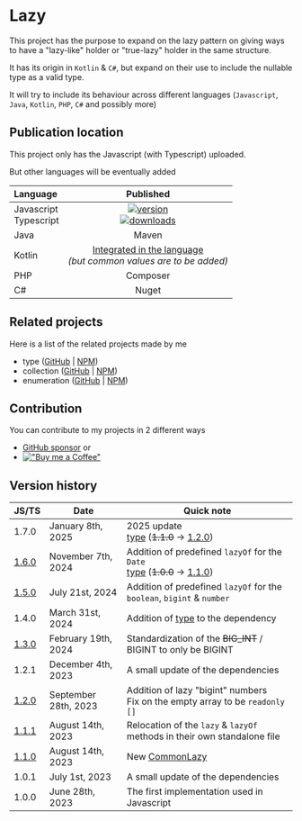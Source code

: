 # Lazy

This project has the purpose to expand on the lazy pattern on giving ways
to have a "lazy-like" holder
or "true-lazy" holder in the same structure.

It has its origin in `Kotlin` & `C#`,
but expand on their use to include the nullable type as a valid type.

It will try to include its behaviour across different languages
(`Javascript`, `Java`, `Kotlin`, `PHP`, `C#` and possibly more)

## Publication location

This project only has the Javascript (with Typescript) uploaded.

But other languages will be eventually added

| Language                  |                                               Published                                               |
|:--------------------------|:-----------------------------------------------------------------------------------------------------:|
| Javascript<br/>Typescript | [![version][npm-image-link]][npm-link]<br/>[![downloads][npm-download-image-link]][npm-download-link] |
| Java                      |                                                 Maven                                                 |
| Kotlin                    |          [Integrated in the language][kotlin-lazy]<br/>_(but common values are to be added)_          |
| PHP                       |                                               Composer                                                |
| C#                        |                                                 Nuget                                                 |

[npm-image-link]:          https://img.shields.io/npm/v/@joookiwi/lazy.svg?logo=npm&label=
[npm-link]:                https://npmjs.org/package/@joookiwi/lazy
[npm-download-image-link]: https://img.shields.io/npm/dt/@joookiwi/lazy.svg
[npm-download-link]:       https://npm-stat.com/charts.html?package=@joookiwi/lazy
[kotlin-lazy]:             https://kotlinlang.org/docs/delegated-properties.html#observable-properties

## Related projects

Here is a list of the related projects made by me
 - type ([GitHub](https://github.com/joooKiwi/type) | [NPM](https://www.npmjs.com/package/@joookiwi/type))
 - collection ([GitHub](https://github.com/joooKiwi/collection) | [NPM](https://www.npmjs.com/package/@joookiwi/collection))
 - enumeration ([GitHub](https://github.com/joooKiwi/enumeration) | [NPM](https://www.npmjs.com/package/@joookiwi/enumerable))

## Contribution

You can contribute to my projects in 2 different ways
- [GitHub sponsor](https://github.com/sponsors/joooKiwi) or
- [!["Buy me a Coffee"](https://img.buymeacoffee.com/button-api/?&button_colour=40DCA5&font_colour=ffffff&font_family=Cookie&outline_colour=000000&coffee_colour=FFDD00)](https://www.buymeacoffee.com/joookiwi)

## Version history

| JS/TS              | Date                 | Quick note                                                                                          |
|--------------------|----------------------|-----------------------------------------------------------------------------------------------------|
| 1.7.0              | January 8th, 2025    | 2025 update<br/>[type][type] (~~1.1.0~~ → [1.2.0][ts-type-v1.2])                                    |
| [1.6.0][js-v1.6]   | November 7th, 2024   | Addition of predefined `lazyOf` for the `Date`<br/>[type][type] (~~1.0.0~~ → [1.1.0][ts-type-v1.1]) |
| [1.5.0][js-v1.5]   | July 21st, 2024      | Addition of predefined `lazyOf` for the `boolean`, `bigint` & `number`                              |
| 1.4.0              | March 31st, 2024     | Addition of [type][type] to the dependency                                                          |
| [1.3.0][js-v1.3]   | February 19th, 2024  | Standardization of the ~~BIG_INT~~ / BIGINT to only be BIGINT                                       |
| 1.2.1              | December 4th, 2023   | A small update of the dependencies                                                                  |
| [1.2.0][js-v1.2]   | September 28th, 2023 | Addition of lazy "bigint" numbers<br/>Fix on the empty array to be `readonly []`                    |
| [1.1.1][js-v1.1.1] | August 14th, 2023    | Relocation of the `lazy` & `lazyOf` methods in their own standalone file                            |
| [1.1.0][js-v1.1]   | August 14th, 2023    | New [CommonLazy](https://github.com/joooKiwi/lazy/blob/main/javascript/src/CommonLazy.ts)           |
| 1.0.1              | July 1st, 2023       | A small update of the dependencies                                                                  |
| 1.0.0              | June 28th, 2023      | The first implementation used in Javascript                                                         |

<!-- Version references -->

[js-v1.1]:   https://github.com/joooKiwi/lazy/releases/tag/v1.1.0-js
[js-v1.1.1]: https://github.com/joooKiwi/lazy/releases/tag/v1.1.1-js
[js-v1.2]:   https://github.com/joooKiwi/lazy/releases/tag/v1.2.0-js
[js-v1.3]:   https://github.com/joooKiwi/lazy/releases/tag/v1.3.0-js
[js-v1.5]:   https://github.com/joooKiwi/lazy/releases/tag/v1.5.0-js
[js-v1.6]:   https://github.com/joooKiwi/lazy/releases/tag/v1.6.0-js

[type]: https://github.com/joooKiwi/type
[ts-type-v1.1]: https://github.com/joooKiwi/type/releases/tag/v1.1.0-ts
[ts-type-v1.2]: https://github.com/joooKiwi/type/releases/tag/v1.2.0-ts

<!-- Version references -->
